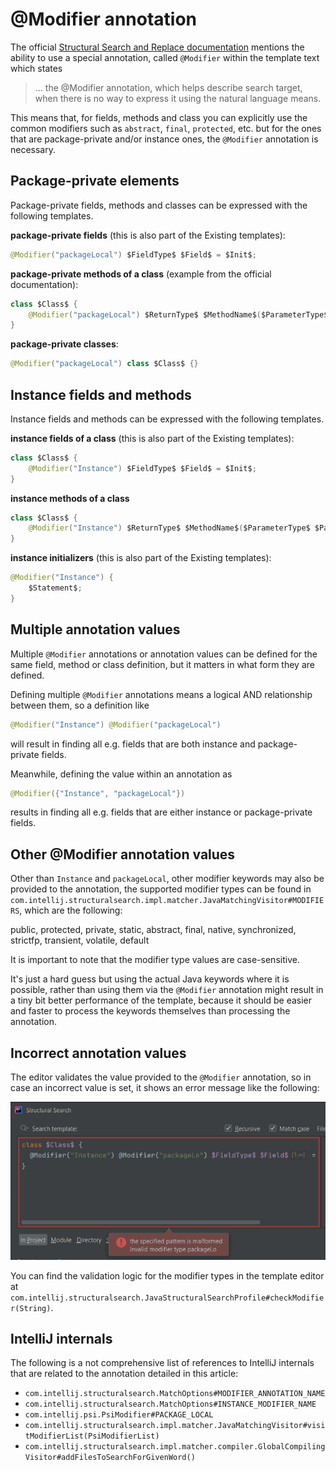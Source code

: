 # @Modifier annotation

The official [Structural Search and Replace documentation](https://www.jetbrains.com/help/idea/structural-search-and-replace-examples.html#a3c23264) mentions the ability to use a special annotation,
called `@Modifier` within the template text which states

> ... the @Modifier annotation, which helps describe search target, when there is no way to express it using the natural language means.

This means that, for fields, methods and class you can explicitly use the common modifiers such as `abstract`, `final`, `protected`, etc.
but for the ones that are package-private and/or instance ones, the `@Modifier` annotation is necessary.

## Package-private elements

Package-private fields, methods and classes can be expressed with the following templates.

**package-private fields** (this is also part of the Existing templates):
```java
@Modifier("packageLocal") $FieldType$ $Field$ = $Init$;
```

**package-private methods of a class** (example from the official documentation):
```java
class $Class$ {
    @Modifier("packageLocal") $ReturnType$ $MethodName$($ParameterType$ $Parameter$);
}
```

**package-private classes**:
```java
@Modifier("packageLocal") class $Class$ {}
```

## Instance fields and methods

Instance fields and methods can be expressed with the following templates.

**instance fields of a class** (this is also part of the Existing templates):
```java
class $Class$ {
    @Modifier("Instance") $FieldType$ $Field$ = $Init$;
}
```

**instance methods of a class**
```java
class $Class$ {
    @Modifier("Instance") $ReturnType$ $MethodName$($ParameterType$ $Parameter$);
}
```

**instance initializers** (this is also part of the Existing templates):
```java
@Modifier("Instance") {
    $Statement$;
}
```

## Multiple annotation values

Multiple `@Modifier` annotations or annotation values can be defined for the same field, method or class definition, but it
matters in what form they are defined.

Defining multiple `@Modifier` annotations means a logical AND relationship between them, so a definition like

```java
@Modifier("Instance") @Modifier("packageLocal")
```

will result in finding all e.g. fields that are both instance and package-private fields.

Meanwhile, defining the value within an annotation as

```java
@Modifier({"Instance", "packageLocal"})
```

results in finding all e.g. fields that are either instance or package-private fields.

## Other @Modifier annotation values

Other than `Instance` and `packageLocal`, other modifier keywords may also be provided to the annotation, the supported modifier types
can be found in `com.intellij.structuralsearch.impl.matcher.JavaMatchingVisitor#MODIFIERS`, which are the following:

public, protected, private, static, abstract, final, native, synchronized, strictfp, transient, volatile, default

It is important to note that the modifier type values are case-sensitive.

It's just a hard guess but using the actual Java keywords where it is possible, rather than using them via the `@Modifier` annotation might result in a tiny bit
better performance of the template, because it should be easier and faster to process the keywords themselves than processing the annotation.

## Incorrect annotation values

The editor validates the value provided to the `@Modifier` annotation, so in case an incorrect value is set, it shows an error message like the following:

![incorre_annotation_value](images/42-modifier-annotation-incorrect-annotation-value.png)

You can find the validation logic for the modifier types in the template editor at `com.intellij.structuralsearch.JavaStructuralSearchProfile#checkModifier(String)`.

## IntelliJ internals
The following is a not comprehensive list of references to IntelliJ internals that are related to the annotation detailed in this article:

- `com.intellij.structuralsearch.MatchOptions#MODIFIER_ANNOTATION_NAME`
- `com.intellij.structuralsearch.MatchOptions#INSTANCE_MODIFIER_NAME`
- `com.intellij.psi.PsiModifier#PACKAGE_LOCAL`
- `com.intellij.structuralsearch.impl.matcher.JavaMatchingVisitor#visitModifierList(PsiModifierList)`
- `com.intellij.structuralsearch.impl.matcher.compiler.GlobalCompilingVisitor#addFilesToSearchForGivenWord()`
